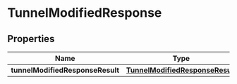 # TunnelModifiedResponse

## Properties
Name | Type | Description | Notes
------------ | ------------- | ------------- | -------------
**tunnelModifiedResponseResult** | [**TunnelModifiedResponseResult**](TunnelModifiedResponseResult.md) |  |  [optional]
